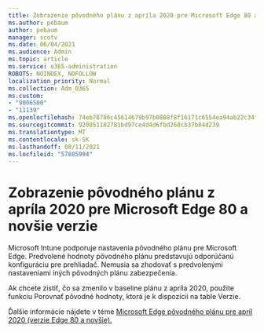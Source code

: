 ```yaml
---
title: Zobrazenie pôvodného plánu z apríla 2020 pre Microsoft Edge 80 a novšie verzie
ms.author: pebaum
author: pebaum
manager: scotv
ms.date: 06/04/2021
ms.audience: Admin
ms.topic: article
ms.service: o365-administration
ROBOTS: NOINDEX, NOFOLLOW
localization_priority: Normal
ms.collection: Adm_O365
ms.custom:
- "9006500"
- "11139"
ms.openlocfilehash: 74eb78786c45614679b97b0808f8f16171c6554ea94ab22c34f2c45766123662
ms.sourcegitcommit: 920051182781bd97ce4d4d6fbd268cb37b84d239
ms.translationtype: MT
ms.contentlocale: sk-SK
ms.lasthandoff: 08/11/2021
ms.locfileid: "57885994"
---
```

# <a name="view-the-april-2020-baseline-for-microsoft-edge-versions-80-and-later"></a>Zobrazenie pôvodného plánu z apríla 2020 pre Microsoft Edge 80 a novšie verzie

Microsoft Intune podporuje nastavenia pôvodného plánu pre Microsoft Edge. Predvolené hodnoty pôvodného plánu predstavujú odporúčanú konfiguráciu pre prehliadač. Nemusia sa zhodovať s predvolenými nastaveniami iných pôvodných plánu zabezpečenia.

Ak chcete zistiť, čo sa zmenilo v baseline plánu z apríla 2020, použite funkciu Porovnať pôvodné hodnoty, ktorá je k dispozícii na table Verzie.

Ďalšie informácie nájdete v téme [Microsoft Edge pôvodného plánu pre apríl 2020 (verzie Edge 80 a novšie).](https://docs.microsoft.com/mem/intune/protect/security-baseline-settings-edge?pivots=edge-april-2020)